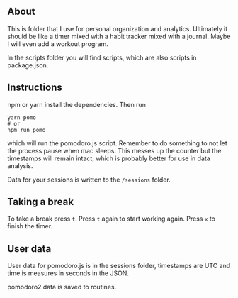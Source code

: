 ## About

This is folder that I use for personal organization and analytics. Ultimately it should be like a timer mixed with a habit tracker mixed with a journal. Maybe I will even add a workout program.

In the scripts folder you will find scripts, which are also scripts in package.json.

## Instructions

npm or yarn install the dependencies. Then run

```
yarn pomo
# or
npm run pomo
```

which will run the pomodoro.js script. Remember to do something to not let the process pause when mac sleeps. This messes up the counter but the timestamps will remain intact, which is probably better for use in data analysis.

Data for your sessions is written to the `/sessions` folder.

## Taking a break
To take a break press `t`. Press `t` again to start working again. Press `x` to finish the timer.

## User data
User data for pomodoro.js is in the sessions folder, timestamps are UTC and time is measures in seconds in the JSON.

pomodoro2 data is saved to routines.
